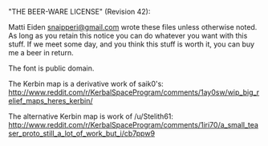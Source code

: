 "THE BEER-WARE LICENSE" (Revision 42):

Matti Eiden <snaipperi@gmail.com> wrote these files unless otherwise noted. 
As long as you retain this notice you can do whatever you want with this stuff. 
If we meet some day, and you think this stuff is worth it, you can buy me a beer in return.

The font is public domain. 

The Kerbin map is a derivative work of saik0's:
http://www.reddit.com/r/KerbalSpaceProgram/comments/1ay0sw/wip_big_relief_maps_heres_kerbin/

The alternative Kerbin map is work of /u/Stelith61:
http://www.reddit.com/r/KerbalSpaceProgram/comments/1iri70/a_small_teaser_proto_still_a_lot_of_work_but_i/cb7ppw9